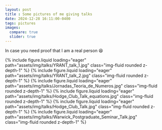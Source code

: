 ```yaml
---
layout: post
title : Some pictures of me giving talks
date: 2024-12-28 16:11:00-0400
tags: pictures
images:
  compare: true
  slider: true
---
```


In case you need proof that I am a real person :satisfied:

<swiper-container keyboard="true" navigation="true" pagination="true" pagination-clickable="true" pagination-dynamic-bullets="true" rewind="true">
  <swiper-slide>{% include figure.liquid loading="eager" path="assets/img/talks/YRANT_talk_1.jpg" class="img-fluid rounded z-depth-1" %}</swiper-slide>
  <swiper-slide>{% include figure.liquid loading="eager" path="assets/img/talks/YRANT_talk_2.jpg" class="img-fluid rounded z-depth-1" %}</swiper-slide>
  <swiper-slide>{% include figure.liquid loading="eager" path="assets/img/talks/Jornadas_Teoria_de_Numeros.jpg" class="img-fluid rounded z-depth-1" %}</swiper-slide>
  <swiper-slide>{% include figure.liquid loading="eager" path="assets/img/talks/Hodge_Club_Talk_equations.jpg" class="img-fluid rounded z-depth-1" %}</swiper-slide>
  <swiper-slide>{% include figure.liquid loading="eager" path="assets/img/talks/Hodge_Club_Talk.jpg" class="img-fluid rounded z-depth-1" %}</swiper-slide>
  <swiper-slide>{% include figure.liquid loading="eager" path="assets/img/talks/Warwick_Postgraduate_Seminar_Talk.jpg" class="img-fluid rounded z-depth-1" %}</swiper-slide>
</swiper-container>